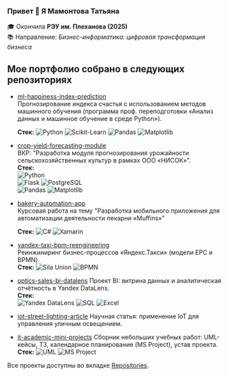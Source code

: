 ### Привет 👋 Я Мамонтова Татьяна

🎓 Окончила **РЭУ им. Плеханова (2025)**  
📚 Направление: *Бизнес-информатика: цифровая трансформация бизнеса*  

## Мое портфолио собрано в следующих репозиториях

- [ml-happiness-index-prediction](https://github.com/TanyaMamontova/ml-happiness-index-prediction)  
  Прогнозирование индекса счастья с использованием методов машинного обучения (программа проф. переподготовки «Анализ данных и машинное обучение в среде Python»).
  
  **Стек:**
  ![Python](https://img.shields.io/badge/Python-3776AB?logo=python&logoColor=white)
  ![Scikit-Learn](https://img.shields.io/badge/Scikit--Learn-F7931E?logo=scikit-learn&logoColor=white)
  ![Pandas](https://img.shields.io/badge/Pandas-150458?logo=pandas&logoColor=white)
  ![Matplotlib](https://img.shields.io/badge/Matplotlib-11557c?logo=plotly&logoColor=white) 

- [crop-yield-forecasting-module](https://github.com/TanyaMamontova/crop-yield-forecasting-module)  
  ВКР: "Разработка модуля прогнозирования урожайности сельскохозяйственных культур в рамках ООО «НИСОК»".  
  **Стек:**  
  ![Python](https://img.shields.io/badge/Python-3776AB?logo=python&logoColor=white)  
  ![Flask](https://img.shields.io/badge/Flask-000000?logo=flask&logoColor=white) 
  ![PostgreSQL](https://img.shields.io/badge/PostgreSQL-316192?logo=postgresql&logoColor=white)  
  ![Pandas](https://img.shields.io/badge/Pandas-150458?logo=pandas&logoColor=white) 
  ![Matplotlib](https://img.shields.io/badge/Matplotlib-11557c?logo=plotly&logoColor=white)
  
- [bakery-automation-app](https://github.com/TanyaMamontova/bakery-automation-app)  
  Курсовая работа на тему "Разработка мобильного приложения для автоматизации деятельности пекарни «Muffins»"
  
  **Стек:**
  ![C#](https://img.shields.io/badge/C%23-239120?logo=c-sharp&logoColor=white)
  ![Xamarin](https://img.shields.io/badge/Xamarin-3498db?logo=xamarin&logoColor=white) 

- [yandex-taxi-bpm-reengineering](https://github.com/TanyaMamontova/yandex-taxi-bpm-reengineering)  
  Реинжиниринг бизнес-процессов «Яндекс.Такси» (модели EPC и BPMN).  
  **Стек:**
  ![Sila Union](https://img.shields.io/badge/Sila_Union-FF6F00?logo=data:image/png;base64,...)
  ![BPMN](https://img.shields.io/badge/BPMN-2F74B5?logo=data:image/png;base64,iVBORw0KGgoAAAANSUhEUgAAACAAAAAgCAYAAABzenr0AAA...)
  
- [optics-sales-bi-datalens](https://github.com/TanyaMamontova/optics-sales-bi-datalens)
  Проект BI: витрина данных и аналитическая отчётность в Yandex DataLens.  
  **Стек:**  
  ![Yandex DataLens](https://img.shields.io/badge/Yandex_DataLens-FFCC00?logo=yandex&logoColor=white)
  ![SQL](https://img.shields.io/badge/SQL-4479A1?logo=postgresql&logoColor=white)
  ![Excel](https://img.shields.io/badge/Excel-217346?logo=microsoft-excel&logoColor=white)
  
- [iot-street-lighting-article](https://github.com/TanyaMamontova/iot-street-lighting-article)
  Научная статья: применение IoT для управления уличным освещением.  

- [it-academic-mini-projects](https://github.com/TanyaMamontova/it-academic-mini-projects)
  Сборник небольших учебных работ: UML-кейсы, ТЗ, календарное планирование (MS Project), устав проекта.  
  **Стек:**
  ![UML](https://img.shields.io/badge/UML-007396?logo=uml&logoColor=white)
  ![MS Project](https://img.shields.io/badge/MS_Project-737373?logo=microsoft&logoColor=white)

Все проекты доступны во вкладке [Repositories](https://github.com/TanyaMamontova?tab=repositories).
